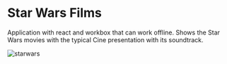 # Star Wars Films
Application with react and workbox that can work offline. Shows the Star Wars movies with the typical Cine presentation with its soundtrack.

![starwars](https://user-images.githubusercontent.com/21364178/49411936-7ad12400-f749-11e8-9db5-bc9d85194404.gif)
